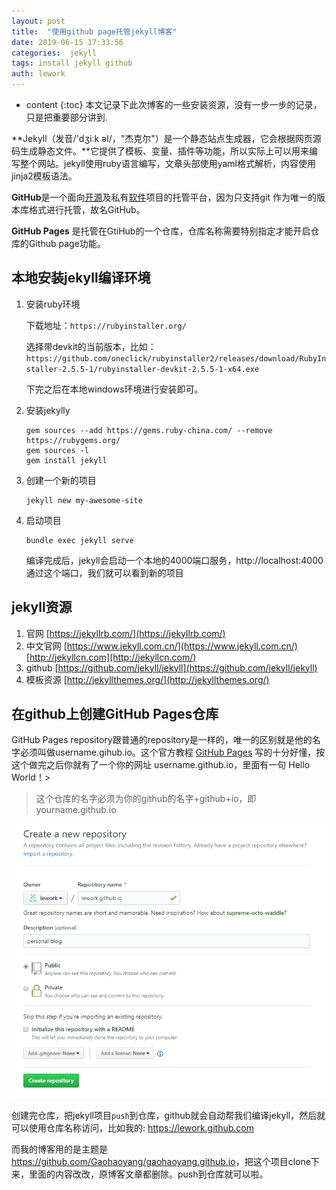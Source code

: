 ```yaml
---
layout: post
title:  "使用github page托管jekyll博客"
date: 2019-06-15 17:33:56
categories:  jekyll
tags: install jekyll github
auth: lework
---
```

* content
{:toc}
本文记录下此次博客的一些安装资源，没有一步一步的记录，只是把重要部分讲到.

**Jekyll（发音/'dʒiːk əl/，"杰克尔"）是一个静态站点生成器，它会根据网页源码生成静态文件。**它提供了模板、变量、插件等功能，所以实际上可以用来编写整个网站。jekyll使用ruby语言编写，文章头部使用yaml格式解析，内容使用jinja2模板语法。

**GitHub**是一个面向[开源](https://baike.baidu.com/item/开源/20720669)及私有[软件](https://baike.baidu.com/item/软件/12053)项目的托管平台，因为只支持git 作为唯一的版本库格式进行托管，故名GitHub。

**GitHub Pages** 是托管在GtiHub的一个仓库，仓库名称需要特别指定才能开启仓库的Github page功能。





## 本地安装jekyll编译环境

1. 安装ruby环境

   下载地址：`https://rubyinstaller.org/`

   选择带devkit的当前版本，比如：`https://github.com/oneclick/rubyinstaller2/releases/download/RubyInstaller-2.5.5-1/rubyinstaller-devkit-2.5.5-1-x64.exe`

   下完之后在本地windows环境进行安装即可。

2. 安装jekylly

   ```
   gem sources --add https://gems.ruby-china.com/ --remove https://rubygems.org/
   gem sources -l
   gem install jekyll
   ```

3. 创建一个新的项目

   ```
   jekyll new my-awesome-site
   ```

4. 启动项目

   ```
   bundle exec jekyll serve
   ```

   编译完成后，jekyll会启动一个本地的4000端口服务，http://localhost:4000通过这个端口，我们就可以看到新的项目



## jekyll资源

1. 官网 [https://jekyllrb.com/](https://jekyllrb.com/) 
2. 中文官网 [https://www.jekyll.com.cn/](https://www.jekyll.com.cn/)  [http://jekyllcn.com](http://jekyllcn.com/)
3. github [https://github.com/jekyll/jekyll](https://github.com/jekyll/jekyll) 
4. 模板资源 [http://jekyllthemes.org/](http://jekyllthemes.org/) 



## 在github上创建GitHub Pages仓库

GitHub Pages repository跟普通的repository是一样的，唯一的区别就是他的名字必须叫做username.gihub.io。这个官方教程 [GitHub Pages](https://pages.github.com/) 写的十分好懂，按这个做完之后你就有了一个你的网址 username.github.io，里面有一句 Hello World！>

>  这个仓库的名字必须为你的github的名字+github+io，即yourname.github.io

![1560432864952](/assets/images/jekyll/1560432864952.png)

创建完仓库，把jekyll项目`push`到仓库，github就会自动帮我们编译jekyll，然后就可以使用仓库名称访问，比如我的: https://lework.github.com

而我的博客用的是主题是<https://github.com/Gaohaoyang/gaohaoyang.github.io>，把这个项目clone下来，里面的内容改改，原博客文章都删除。push到仓库就可以啦。


